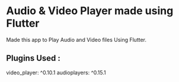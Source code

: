# Audio & Video Player made using Flutter

Made this app to Play Audio and Video files Using Flutter.

## Plugins Used :
  video_player: ^0.10.1
  audioplayers: ^0.15.1
